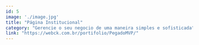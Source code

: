 ```yaml
---
id: 5
image: './image.jpg'
title: "Página Institucional"
category: "Gerencie o seu negocio de uma maneira simples e sofisticada"
link: "https://webck.com.br/portifolio/PegadoMVP/"
---
```

